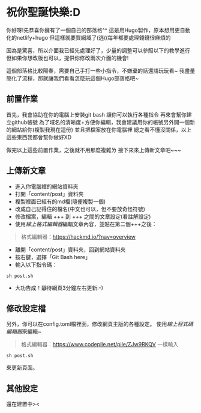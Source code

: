 # 祝你聖誕快樂:D

你好呀!先恭喜你擁有了一個自己的部落格^^
這是用Hugo製作，原本想用更自動化的netlify+hugo
但這樣就要買網域了(逃((每年都要處理錢錢很麻煩的

因為是驚喜，所以介面我已經先處理好了，少量的調整可以參照以下的教學進行
但如果你想改版也可以，提供你修改兩次介面的機會!

這個部落格比較陽春，需要自己手打一些小指令，不嫌棄的話還請玩玩看~
我盡量簡化了流程，那就讓我們看看怎麼玩這個Hugo部落格吧~

## 前置作業

首先，我會協助在你的電腦上安裝git bash
讓你可以執行各種指令
再來會幫你建立github帳號
為了域名的清晰度+方便你編輯，我會建議用你的帳號另外開一個新的網站給你(複製我現在這份)
並且把檔案放在你電腦裡
總之看不懂沒關係，以上這些東西我都會幫你做好XD

做完以上這些前置作業，之後就不用那麼複雜ㄌ
接下來來上傳新文章吧~~~

## 上傳新文章
* 進入你電腦裡的網站資料夾
* 打開「content/post」資料夾
* 複製裡面已經有的md檔(隨便複製一個)
* 改成自己記得住的檔名(中文也可以，但不要放奇怪符號)
* 修改檔案，編輯 +++ 到 +++ 之間的文章設定(看註解設定)
* 使用*線上格式編輯器*編輯文章內容，並貼在第二個+++之後：
> 格式編輯器：https://hackmd.io/?nav=overview
* 離開「content/post」資料夾，回到網站資料夾
* 按右鍵，選擇「Git Bash here」
* 輸入以下指令碼：
```
sh post.sh
```
* 大功告成！靜待網頁3分鐘左右更新:-)

## 修改設定檔
另外，你可以在config.toml檔裡面，修改網頁主版的各種設定。
使用*線上程式碼編輯器*來編輯~
> 格式編輯器：https://www.codepile.net/pile/ZJw9RKQV
一樣輸入
```
sh post.sh
```
來更新頁面。

## 其他設定
還在建置中><
